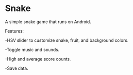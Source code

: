# Snake

A simple snake game that runs on Android.

Features:

-HSV slider to customize snake, fruit, and background colors.

-Toggle music and sounds.

-High and average score counts.

-Save data.

